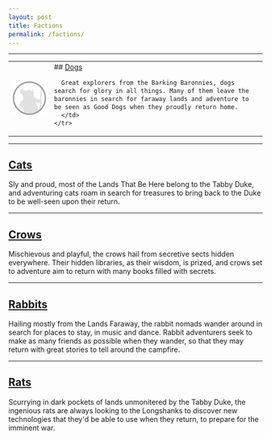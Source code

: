 ```yaml
---
layout: post
title: Factions
permalink: /factions/
---
```


***

<table cellspacing="10">
    <tr>
      <td>
        <img align="left" width=300px src="https://github.com/Bartapapa/legend/blob/main/docs/assets/img/CharacterPortrait.png">
      </td>
      <td>
      ## <a href="{{ site.baseurl }}/factions/dogs">Dogs</a>

      Great explorers from the Barking Baronnies, dogs search for glory in all things. Many of them leave the baronnies in search for faraway lands and adventure to be seen as Good Dogs when they proudly return home.
      </td>
    </tr>
  </table>




***
## <a href="{{ site.baseurl }}/factions/cats">Cats</a>

Sly and proud, most of the Lands That Be Here belong to the Tabby Duke, and adventuring cats roam in search for treasures to bring back to the Duke to be well-seen upon their return.
***
## <a href="{{ site.baseurl }}/factions/crows">Crows</a>

Mischievous and playful, the crows hail from secretive sects hidden everywhere. Their hidden libraries, as their wisdom, is prized, and crows set to adventure aim to return with many books filled with secrets.
***
## <a href="{{ site.baseurl }}/factions/rabbits">Rabbits</a>

Hailing mostly from the Lands Faraway, the rabbit nomads wander around in search for places to stay, in music and dance. Rabbit adventurers seek to make as many friends as possible when they wander, so that they may return with great stories to tell around the campfire.
***
## <a href="{{ site.baseurl }}/factions/rats">Rats</a>

Scurrying in dark pockets of lands unmonitered by the Tabby Duke, the ingenious rats are always looking to the Longshanks to discover new technologies that they'd be able to use when they return, to prepare for the imminent war.
